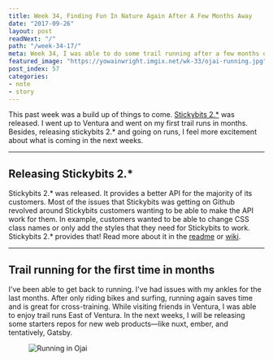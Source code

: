```yaml
---
title: Week 34, Finding Fun In Nature Again After A Few Months Away
date: "2017-09-26"
layout: post
readNext: "/"
path: "/week-34-17/"
meta: Week 34, I was able to do some trail running after a few months of not running
featured_image: "https://yowainwright.imgix.net/wk-33/ojai-running.jpg"
post_index: 57
categories:
- note
- story
---
```


This past week was a build up of things to come. [Stickybits 2.*](https://github.com/dollarshaveclub/stickybits) was released. I went up to Ventura and went on my first trail runs in months. Besides, releasing stickybits 2.* and going on runs, I feel more excitement about what is coming in the next weeks.

---

## Releasing Stickybits 2.*

Stickybits 2.* was released. It provides a better API for the majority of its customers. Most of the issues that Stickybits was getting on Github revolved around Stickybits customers wanting to be able to make the API work for them. In example, customers wanted to be able to change CSS class names or only add the styles that they need for Stickybits to work. Stickybits 2.* provides that! Read more about it in the [readme](https://github.com/dollarshaveclub/stickybits/blob/master/README.md) or [wiki](https://github.com/dollarshaveclub/stickybits/wiki).

---

## Trail running for the first time in months

I've been able to get back to running. I've had issues with my ankles for the last months. After only riding bikes and surfing, running again saves time and is great for cross-training. While visiting friends in Ventura, I was able to enjoy trail runs East of Ventura. In the next weeks, I will be releasing some starters repos for new web products—like nuxt, ember, and tentatively, Gatsby.

<figure>
  <img src="https://yowainwright.imgix.net/wk-33/ojai-running.jpg?w=800&h=800&fit=crop&crop=focalpoint&auto=format" alt="Running in Ojai" />
</figure>
